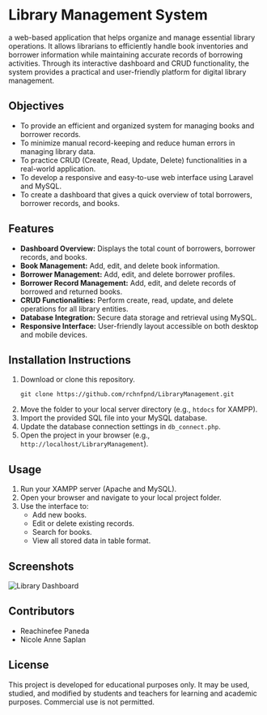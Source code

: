 # Library Management System
a web-based application that helps organize and manage essential library operations. It allows librarians to efficiently handle book inventories and borrower information while maintaining accurate records of borrowing activities. Through its interactive dashboard and CRUD functionality, the system provides a practical and user-friendly platform for digital library management.

## Objectives
- To provide an efficient and organized system for managing books and borrower records.  
- To minimize manual record-keeping and reduce human errors in managing library data.  
- To practice CRUD (Create, Read, Update, Delete) functionalities in a real-world application.  
- To develop a responsive and easy-to-use web interface using Laravel and MySQL.  
- To create a dashboard that gives a quick overview of total borrowers, borrower records, and books.

## Features
- **Dashboard Overview:** Displays the total count of borrowers, borrower records, and books.  
- **Book Management:** Add, edit, and delete book information.  
- **Borrower Management:** Add, edit, and delete borrower profiles.  
- **Borrower Record Management:** Add, edit, and delete records of borrowed and returned books.  
- **CRUD Functionalities:** Perform create, read, update, and delete operations for all library entities.  
- **Database Integration:** Secure data storage and retrieval using MySQL.  
- **Responsive Interface:** User-friendly layout accessible on both desktop and mobile devices.


## Installation Instructions
1. Download or clone this repository.  
   ```
   git clone https://github.com/rchnfpnd/LibraryManagement.git
   ```
2. Move the folder to your local server directory (e.g., `htdocs` for XAMPP).  
3. Import the provided SQL file into your MySQL database.  
4. Update the database connection settings in `db_connect.php`.  
5. Open the project in your browser (e.g., `http://localhost/LibraryManagement`).

## Usage
1. Run your XAMPP server (Apache and MySQL).  
2. Open your browser and navigate to your local project folder.  
3. Use the interface to:
   - Add new books.  
   - Edit or delete existing records.  
   - Search for books.  
   - View all stored data in table format.

## Screenshots
![Library Dashboard](images/dashboard.png)

## Contributors
- Reachinefee Paneda  
- Nicole Anne Saplan  

## License
This project is developed for educational purposes only. It may be used, studied, and modified by students and teachers for learning and academic purposes. Commercial use is not permitted.
